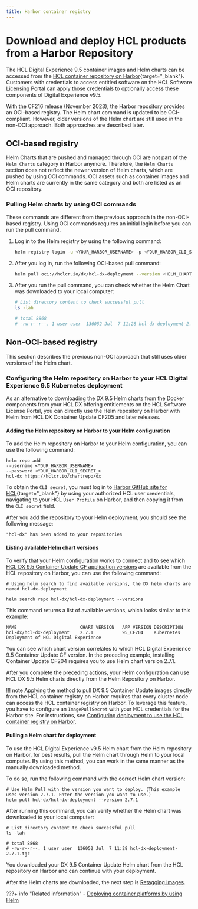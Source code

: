 ```yaml
---
title: Harbor container registry
---
```


# Download and deploy HCL products from a Harbor Repository
<!-- Harbor is a project name that, as far as I can see, does not belong to HCL. Therefore, placing our company name in front of “ Harbor container repository” makes it seem as though It’s HCL’s Harbor container repository. The Harbor container repository is associated with HCL, to be sure, but we have to word items like this so there’s no confusion.  -->

The HCL Digital Experience 9.5 container images and Helm charts can be accessed from the [HCL container repository on Harbor](https://hclcr.io/){target="_blank"}. Customers with credentials to access entitled software on the HCL Software Licensing Portal can apply those credentials to optionally access these components of Digital Experience v9.5. 

With the CF216 release (November 2023), the Harbor repository provides an OCI-based registry. The Helm chart command is updated to be OCI-compliant. However, older versions of the Helm chart are still used in the non-OCI approach. Both approaches are described later.

## OCI-based registry
Helm Charts that are pushed and managed through OCI are not part of the `Helm Charts` category in Harbor anymore. Therefore, the `Helm Charts` section does not reflect the newer version of Helm charts, which are pushed by using OCI commands. OCI assets such as container images and Helm charts are currently in the same category and both are listed as an OCI repository.

### Pulling Helm charts by using OCI commands

These commands are different from the previous approach in the non-OCI-based registry. Using OCI commands requires an initial login before you can run the pull command.


1. Log in to the Helm registry by using the following command: 

    ```sh
    helm registry login -u <YOUR_HARBOR_USERNAME> -p <YOUR_HARBOR_CLI_SECRET_> https://hclcr.io/
    ```

2. After you log in, run the following OCI-based pull command:

    ```sh
    helm pull oci://hclcr.io/dx/hcl-dx-deployment --version <HELM_CHART_VERSION_NUMBER>
    ```

3. After you run the pull command, you can check whether the Helm Chart was downloaded to your local computer:

    ```sh
    # List directory content to check successful pull
    ls -lah 

    # total 8868
    # -rw-r--r--. 1 user user  136052 Jul  7 11:28 hcl-dx-deployment-2.7.1.tgz
    ```

## Non-OCI-based registry

This section describes the previous non-OCI approach that still uses older versions of the Helm chart. 

### Configuring the Helm repository on Harbor to your HCL Digital Experience 9.5 Kubernetes deployment

As an alternative to downloading the DX 9.5 Helm charts from the Docker components from your HCL DX offering entitlements on the HCL Software License Portal, you can directly use the Helm repository on Harbor with Helm from HCL DX Container Update CF205 and later releases.

#### Adding the Helm repository on Harbor to your Helm configuration

To add the Helm repository on Harbor to your Helm configuration, you can use the following command:

```
helm repo add 
--username <YOUR_HARBOR_USERNAME> 
--password <YOUR_HARBOR_CLI_SECRET_> 
hcl-dx https://hclcr.io/chartrepo/dx
```

To obtain the `CLI secret`, you must log in to [Harbor GitHub site for HCL](https://hclcr.io/){target="_blank"} by using your authorized HCL user credentials, navigating to your HCL `User Profile` on Harbor, and then copying it from the `CLI secret` field.

After you add the repository to your Helm deployment, you should see the following message:

```
"hcl-dx" has been added to your repositories
```

#### Listing available Helm chart versions

To verify that your Helm configuration works to connect and to see which [HCL DX 9.5 Container Update CF application versions](../../deployment/install/container/image_list.md) are available from the HCL repository on Harbor, you can use the following command:

```
# Using helm search to find available versions, the DX helm charts are named hcl-dx-deployment
    
helm search repo hcl-dx/hcl-dx-deployment --versions
```

This command returns a list of available versions, which looks similar to this example:

```
NAME                        CHART VERSION   APP VERSION DESCRIPTION                                    
hcl-dx/hcl-dx-deployment    2.7.1           95_CF204    Kubernetes Deployment of HCL Digital Experience
```

You can see which chart version correlates to which HCL Digital Experience 9.5 Container Update CF version. In the preceding example, installing Container Update CF204 requires you to use Helm chart version 2.7.1.

After you complete the preceding actions, your Helm configuration can use HCL DX 9.5 Helm charts directly from the Helm Repository on Harbor.

!!! note
    Applying the method to pull DX 9.5 Container Update images directly from the HCL container registry on Harbor requires that every cluster node can access the HCL container registry on Harbor. To leverage this feature, you have to configure an `ImagePullSecret` with your HCL credentials for the Harbor site. For instructions, see [Configuring deployment to use the HCL container registry on Harbor](../../deployment/install/container/helm_deployment/preparation/optional_tasks/optional_imagepullsecrets.md#configuring-deployment-to-use-the-hcl-harbor-container-registry).

#### Pulling a Helm chart for deployment

To use the HCL Digital Experience v9.5 Helm chart from the Helm repository on Harbor, for best results, pull the Helm chart through Helm to your local computer. By using this method, you can work in the same manner as the manually downloaded method.

To do so, run the following command with the correct Helm chart version:

```
# Use Helm Pull with the version you want to deploy. (This example uses version 2.7.1. Enter the version you want to use.)
helm pull hcl-dx/hcl-dx-deployment --version 2.7.1
```

After running this command, you can verify whether the Helm chart was downloaded to your local computer:

```
# List directory content to check successful pull
ls -lah 

# total 8868
# -rw-r--r--. 1 user user  136052 Jul  7 11:28 hcl-dx-deployment-2.7.1.tgz
```

You downloaded your DX 9.5 Container Update Helm chart from the HCL repository on Harbor and can continue with your deployment. 

After the Helm charts are downloaded, the next step is [Retagging images](../../deployment/install/container/helm_deployment/preparation/get_the_code/prepare_load_images.md#re-tag-images).

???+ info "Related information"
    -   [Deploying container platforms by using Helm](../../deployment/install/container/helm_deployment/overview.md)
